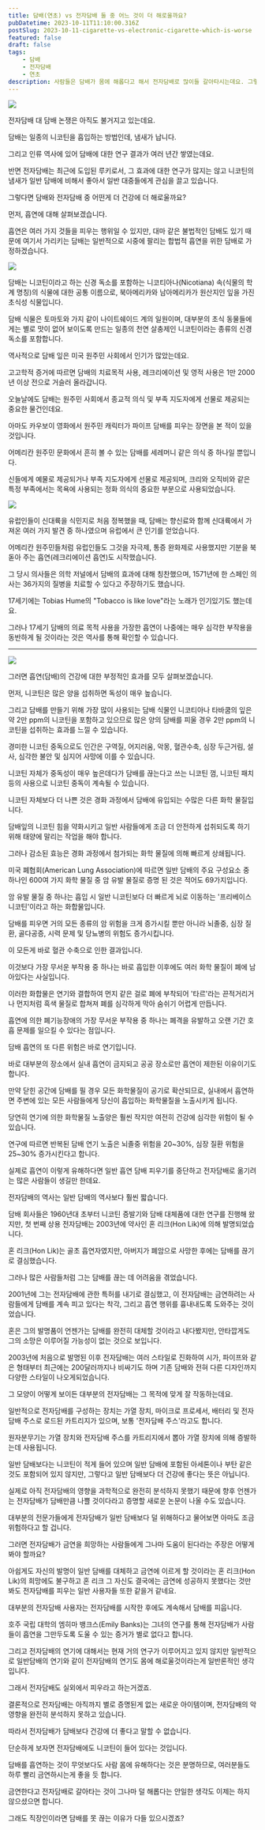 ```yaml
---
title: 담배(연초) vs 전자담배 둘 중 어느 것이 더 해로울까요?
pubDatetime: 2023-10-11T11:10:00.316Z
postSlug: 2023-10-11-cigarette-vs-electronic-cigarette-which-is-worse
featured: false
draft: false
tags:
    - 담배
    - 전자담배
    - 연초
description: 사람들은 담배가 몸에 해롭다고 해서 전자담배로 많이들 갈아타시는데요. 그렇다고 전자담배가 담배가 아닌것은 아닙니다.
---
```


![](https://blogger.googleusercontent.com/img/a/AVvXsEgS4vHSyqWYAzhpXNOKHNvWwTxC5FAmdNbccb_RQnD1IggNiMoHQV_FssXH_39SkkFegcDFo6NygId_03MEX9G-8ukrWQLltzT0k5-xzTY_F7huPIgdreP-j8gxMdaOEJwk01MXi0h26B8BSLjluh1grEKvgMiSid0kmzB9HMT0rDtiaR-LEAnIuSvQw4g)

전자담배 대 담배 논쟁은 아직도 불거지고 있는데요.

담배는 일종의 니코틴을 흡입하는 방법인데, 냄새가 납니다.

그리고 인류 역사에 있어 담배에 대한 연구 결과가 여러 년간 쌓였는데요.

반면 전자담배는 최근에 도입된 루키로서, 그 효과에 대한 연구가 많지는 않고 니코틴의 냄새가 일반 담배에 비해서 좋아서 일반 대중들에게 관심을 끌고 있습니다.

그렇다면 담배와 전자담배 중 어떤게 더 건강에 더 해로울까요?

먼저, 흡연에 대해 살펴보겠습니다.

흡연은 여러 가지 것들을 피우는 행위일 수 있지만, 대마 같은 불법적인 담배도 있기 때문에 여기서 가리키는 담배는 일반적으로 시중에 팔리는 합법적 흡연을 위한 담배로 가정하겠습니다.

![](https://blogger.googleusercontent.com/img/a/AVvXsEhtE1pydDaVBmBI0Fdshq6CmskoGVviYQ8ucbHa7Vn9Py3JbLH-kQkwxB0f6NogO4wAF-mXIOVEEd3p7RuTAGTJosk3gAD94kbFEj6zqb_grmW6PfoH4UOt27jzIo7-vIl_edQunZkSdKGHlVjBIv6hukbaoP7AqIX2VZ9sBv5MO3Nq_MKl8Q_3YUBAKkg)

담배는 니코틴이라고 하는 신경 독소를 포함하는 니코티아나(Nicotiana) 속(식물의 학계 명칭)의 식물에 대한 공통 이름으로, 북아메리카와 남아메리카가 원산지인 잎을 가진 초식성 식물입니다.

담배 식물은 토마토와 가지 같이 나이트쉐이드 계의 일원이며, 대부분의 초식 동물들에게는 별로 맛이 없어 보이도록 만드는 일종의 천연 살충제인 니코틴이라는 종류의 신경 독소를 포함합니다.

역사적으로 담배 잎은 미국 원주민 사회에서 인기가 많았는데요.

고고학적 증거에 따르면 담배의 치료목적 사용, 레크리에이션 및 영적 사용은 1만 2000년 이상 전으로 거슬러 올라갑니다.

오늘날에도 담배는 원주민 사회에서 종교적 의식 및 부족 지도자에게 선물로 제공되는 중요한 물건인데요.

아마도 카우보이 영화에서 원주민 캐릭터가 파이프 담배를 피우는 장면을 본 적이 있을 것입니다.

어메리칸 원주민 문화에서 흔히 볼 수 있는 담배를 세레머니 같은 의식 중 하나일 뿐입니다.

신들에게 예물로 제공되거나 부족 지도자에게 선물로 제공되며, 크리와 오직비와 같은 특정 부족에서는 목욕에 사용되는 정화 의식의 중요한 부분으로 사용되었습니다.

![](https://blogger.googleusercontent.com/img/a/AVvXsEiqQw8n0Wte_aekX09vA_oej4FBv81EE0D4Jjkl2MCYByRZj5hBbqco3Px1spkhqrbwxVvffaYrCwBvenLe0ChS2brBwJ8gOuPC74JbSCg56RcxwqiqdqIB98R_Ih3CuaVXOmn1KFWi3pbcrz7XbvKYkfX5byROdYpcJa4EksI3dgUm7dzsnnr0Cge-fMA)


유럽인들이 신대륙을 식민지로 처음 정복했을 때, 담배는 향신료와 함께 신대륙에서 가져온 여러 가지 발견 중 하나였으며 유럽에서 큰 인기를 얻었습니다.

어메리칸 원주민들처럼 유럽인들도 그것을 자극제, 통증 완화제로 사용했지만 기분을 북돋아 주는 흡연(레크리에이션 흡연)도 시작했습니다.

그 당시 의사들은 의학 저널에서 담배의 효과에 대해 칭찬했으며, 1571년에 한 스페인 의사는 36가지의 질병을 치료할 수 있다고 주장하기도 했습니다.

17세기에는 Tobias Hume의 "Tobacco is like love"라는 노래가 인기있기도 했는데요.

그러나 17세기 담배의 의료 목적 사용을 가장한 흡연이 나중에는 매우 심각한 부작용을 동반하게 될 것이라는 것은 역사를 통해 확인할 수 있습니다.

---

![](https://blogger.googleusercontent.com/img/a/AVvXsEj86RZMR7k20WlH26nfqBptG1FpLyrr9hTVN1VXOwwVR2pH_8rhIwiIfi_suDI2_Js14ceKcx13A4wfbsnbrljsiSQtCfORiksxLkE68X3KDS9giGcELh-r05VvaI2lAfrt0lCmE1If8I1hW-4m1-wEsrCAwNDGqbPt_ngEqfTi6o1MPj4QjhbqCYRUs0E)

그러면 흡연(담배)의 건강에 대한 부정적인 효과를 모두 살펴보겠습니다.

먼저, 니코틴은 많은 양을 섭취하면 독성이 매우 높습니다.

그리고 담배를 만들기 위해 가장 많이 사용되는 담배 식물인 니코티아나 타바쿰의 잎은 약 2만 ppm의 니코틴을 포함하고 있으므로 많은 양의 담배를 피울 경우 2만 ppm의 니코틴을 섭취하는 효과를 느낄 수 있습니다.

경미한 니코틴 중독으로도 인간은 구역질, 어지러움, 악몽, 혈관수축, 심장 두근거림, 설사, 심각한 불안 및 심지어 사망에 이를 수 있습니다.

니코틴 자체가 중독성이 매우 높은데다가 담배를 끊는다고 쓰는 니코틴 껌, 니코틴 패치 등의 사용으로 니코틴 중독이 계속될 수 있습니다.

니코틴 자체보다 더 나쁜 것은 경화 과정에서 담배에 유입되는 수많은 다른 화학 물질입니다.

담배잎의 니코틴 힘을 약화시키고 일반 사람들에게 조금 더 안전하게 섭취되도록 하기 위해 태양에 말리는 작업을 해야 합니다.

그러나 감소된 효능은 경화 과정에서 첨가되는 화학 물질에 의해 빠르게 상쇄됩니다.

미국 폐협회(American Lung Association)에 따르면 일반 담배의 주요 구성요소 중 하나인 600여 가지 화학 물질 중 암 유발 물질로 증명 된 것은 적어도 69가지입니다.

암 유발 물질 중 하나는 흡입 시 일반 니코틴보다 더 빠르게 뇌로 이동하는 '프리베이스 니코틴'이라고 하는 화합물입니다.

담배를 피우면 거의 모든 종류의 암 위험을 크게 증가시킬 뿐만 아니라 뇌졸중, 심장 질환, 골다공증, 시력 문제 및 당뇨병의 위험도 증가시킵니다.

이 모든게 바로 혈관 수축으로 인한 결과입니다.

이것보다 가장 무서운 부작용 중 하나는 바로 흡입한 이후에도 여러 화학 물질이 폐에 남아있다는 사실입니다.

이러한 화합물은 연기와 결합하여 먼지 같은 걸로 폐에 부착되어 '타르'라는 끈적거리거나 먼지처럼 흑색 물질로 합쳐져 폐를 심각하게 막아 숨쉬기 어렵게 만듭니다.

흡연에 의한 폐기능장애의 가장 무서운 부작용 중 하나는 폐격을 유발하고 오랜 기간 호흡 문제를 일으킬 수 있다는 점입니다.

담배 흡연의 또 다른 위험은 바로 연기입니다.

바로 대부분의 장소에서 실내 흡연이 금지되고 공공 장소로만 흡연이 제한된 이유이기도 합니다.

만약 닫힌 공간에 담배를 필 경우 모든 화학물질이 공기로 확산되므로, 실내에서 흡연하면 주변에 있는 모든 사람들에게 당신이 흡입하는 화학물질을 노출시키게 됩니다.

당연히 연기에 의한 화학물질 노출양은 훨씬 작지만 여전히 건강에 심각한 위험이 될 수 있습니다.

연구에 따르면 반복된 담배 연기 노출은 뇌졸중 위험을 20~30%, 심장 질환 위험을 25~30% 증가시킨다고 합니다.

실제로 흡연이 이렇게 유해하다면 일반 흡연 담배 피우기를 중단하고 전자담배로 옮기려는 많은 사람들이 생길만 한데요.

전자담배의 역사는 일반 담배의 역사보다 훨씬 짧습니다.

담배 회사들은 1960년대 초부터 니코틴 증발기와 담배 대체품에 대한 연구를 진행해 왔지만, 첫 번째 상용 전자담배는 2003년에 약사인 혼 리크(Hon Lik)에 의해 발명되었습니다.

혼 리크(Hon Lik)는 골초 흡연자였지만, 아버지가 폐암으로 사망한 후에는 담배를 끊기로 결심했습니다.

그러나 많은 사람들처럼 그는 담배를 끊는 데 어려움을 겪었습니다.

2001년에 그는 전자담배에 관한 특허를 내기로 결심했고, 이 전자담배는 금연하려는 사람들에게  담배를 계속 피고 있다는 착각, 그리고 흡연 행위를 흉내내도록 도와주는 것이었습니다.

혼은 그의 발명품이 언젠가는 담배를 완전히 대체할 것이라고 내다봤지만, 안타깝게도 그의 소망은 이루어질 가능성이 없는 것으로 보입니다.

2003년에 처음으로 발명된 이후 전자담배는 여러 스타일로 진화하여 시가, 파이프와 같은 형태부터 최근에는 200달러까지나 비싸기도 하며 기존 담배와 전혀 다른 디자인까지 다양한 스타일이 나오게되었습니다.

그 모양이 어떻게 보이든 대부분의 전자담배는 그 목적에 맞게 잘 작동하는데요.

일반적으로 전자담배를 구성하는 장치는 가열 장치, 마이크로 프로세서, 배터리 및 전자담배 주스로 로드된 카트리지가 있으며, 보통 '전자담배 주스'라고도 합니다.

원자분무기는 가열 장치와 전자담배 주스를 카트리지에서 뽑아 가열 장치에 의해 증발하는데 사용됩니다.

일반 담배보다는 니코틴이 적게 들어 있으며 일반 담배에 포함된 아세톤이나 부탄 같은 것도 포함되어 있지 않지만, 그렇다고 일반 담배보다 더 건강에 좋다는 뜻은 아닙니다.

실제로 아직 전자담배의 영향을 과학적으로 완전히 분석하지 못했기 때문에 향후 언젠가는 전자담배가 담배만큼 나쁠 것이다라고 증명할 새로운 논문이 나올 수도 있습니다.

대부분의 전문가들에게 전자담배가 일반 담배보다 덜 위해하다고 물어보면 아마도 조금 위험하다고 할 겁니다.

그러면 전자담배가 금연을 희망하는 사람들에게 그나마 도움이 된다라는 주장은 어떻게 봐야 할까요?

아쉽게도 자신의 발명이 일반 담배를 대체하고 금연에 이르게 할 것이라는 혼 리크(Hon Lik)의 희망에도 불구하고 혼 리크 그 자신도 결국에는 금연에 성공하지 못했다는 것만 봐도 전자담배를 피우는 일반 사용자들 또한 같을거 같네요.

대부분의 전자담배 사용자는 전자담배를 시작한 후에도 계속해서 담배를 피웁니다.

호주 국립 대학의 엠히마 뱅크스(Emily Banks)는 그녀의 연구를 통해 전자담배가 사람들이 흡연을 그만두도록 도울 수 있는 증거가 별로 없다고 합니다.

그리고 전자담배의 연기에 대해서는 현재 거의 연구가 이루어지고 있지 않지만 일반적으로 일반담배의 연기와 같이 전자담배의 연기도 몸에 해로울것이라는게 일반론적인 생각입니다.

그래서 전자담배도 실외에서 피우라고 하는거겠죠.

결론적으로 전자담배는 아직까지 별로 증명된게 없는 새로운 아이템이며, 전자담배의 악영향을 완전히 분석하지 못하고 있습니다.

따라서 전자담배가 담배보다 건강에 더 좋다고 말할 수 없습니다.

단순하게 보자면 전자담배에도 니코틴이 들어 있다는 것입니다.

담배를 흡연하는 것이 무엇보다도 사람 몸에 유해하다는 것은 분명하므로, 여러분들도 하루 빨리 금연하시는게 좋을 듯 합니다.

금연한다고 전자담배로 갈아타는 것이 그나마 덜 해롭다는 안일한 생각도 이제는 하지 않으셨으면 합니다.

그래도 직장인이라면 담배를 못 끊는 이유가 다들 있으시겠죠?
